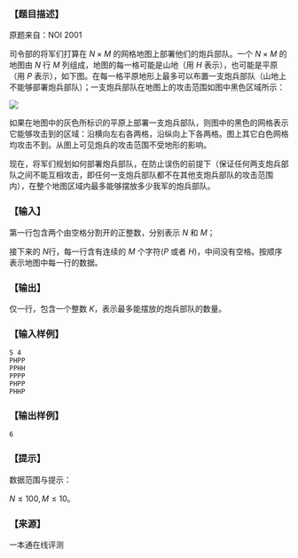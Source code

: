 ### 【题目描述】

原题来自：NOI 2001

司令部的将军们打算在 $N×M$ 的网格地图上部署他们的炮兵部队。一个 $N×M$ 的地图由 $N$ 行 $M$ 列组成，地图的每一格可能是山地（用 $H$ 表示），也可能是平原（用 $P$ 表示），如下图。在每一格平原地形上最多可以布置一支炮兵部队（山地上不能够部署炮兵部队）；一支炮兵部队在地图上的攻击范围如图中黑色区域所示：

![](pic/1595.jpg)

如果在地图中的灰色所标识的平原上部署一支炮兵部队，则图中的黑色的网格表示它能够攻击到的区域：沿横向左右各两格，沿纵向上下各两格。图上其它白色网格均攻击不到。从图上可见炮兵的攻击范围不受地形的影响。

现在，将军们规划如何部署炮兵部队，在防止误伤的前提下（保证任何两支炮兵部队之间不能互相攻击，即任何一支炮兵部队都不在其他支炮兵部队的攻击范围内），在整个地图区域内最多能够摆放多少我军的炮兵部队。

### 【输入】

第一行包含两个由空格分割开的正整数，分别表示 $N$ 和 $M$；

接下来的 $N$行，每一行含有连续的 $M$ 个字符($P$ 或者 $H$)，中间没有空格。按顺序表示地图中每一行的数据。

### 【输出】

仅一行，包含一个整数 $K$，表示最多能摆放的炮兵部队的数量。

### 【输入样例】

```
5 4
PHPP
PPHH
PPPP
PHPP
PHHP
```

### 【输出样例】

```
6
```

### 【提示】

数据范围与提示：

$N≤100,M≤10$。


 ### 【来源】

 一本通在线评测 